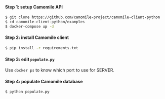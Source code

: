 

#### Step 1: setup Camomile API

```bash
$ git clone https://github.com/camomile-project/camomile-client-python.git
$ cd camomile-client-python/examples
$ docker-compose up -d
```

#### Step 2: install Camomile client

```bash
$ pip install -r requirements.txt
```

#### Step 3: edit `populate.py`

Use `docker ps` to know which port to use for SERVER.


#### Step 4: populate Camomile database

```bash
$ python populate.py
```

